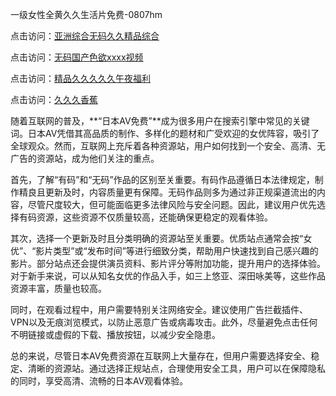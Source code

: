 一级女性全黄久久生活片免费-0807hm

点击访问：<a href="https://heiliaowzu4ur.pages.dev">亚洲综合无码久久精品综合</a>

点击访问：<a href="https://heiliaozj3tjd.pages.dev">无码国产色欲xxxx视频</a>

点击访问：<a href="https://gsd-agv.pages.dev/">精品久久久久久午夜福利</a>

点击访问：<a href="https://gfd-5xg.pages.dev/">久久久香蕉</a>


随着互联网的普及，**“日本AV免费”**成为很多用户在搜索引擎中常见的关键词。日本AV凭借其高品质的制作、多样化的题材和广受欢迎的女优阵容，吸引了全球观众。然而，互联网上充斥着各种资源站，用户如何找到一个安全、高清、无广告的资源站，成为他们关注的重点。

首先，了解“有码”和“无码”作品的区别至关重要。有码作品遵循日本法律规定，制作精良且更新及时，内容质量更有保障。无码作品则多为通过非正规渠道流出的内容，尽管尺度较大，但可能面临更多法律风险与安全问题。因此，建议用户优先选择有码资源，这些资源不仅质量较高，还能确保更稳定的观看体验。

其次，选择一个更新及时且分类明确的资源站至关重要。优质站点通常会按“女优”、“影片类型”或“发布时间”等进行细致分类，帮助用户快速找到自己感兴趣的影片。部分站点还会提供演员资料、影片评分等附加功能，提升用户的选择体验。对于新手来说，可以从知名女优的作品入手，如三上悠亚、深田咏美等，这些作品资源丰富，质量也较高。

同时，在观看过程中，用户需要特别关注网络安全。建议使用广告拦截插件、VPN以及无痕浏览模式，以防止恶意广告或病毒攻击。此外，尽量避免点击任何不明链接或虚假的下载、播放按钮，以减少安全隐患。

总的来说，尽管日本AV免费资源在互联网上大量存在，但用户需要选择安全、稳定、清晰的资源站。通过选择正规站点，合理使用安全工具，用户可以在保障隐私的同时，享受高清、流畅的日本AV观看体验。


<span style="display:none;">[Canonical link](https://github.com/ff00269/68448 ）</span>
